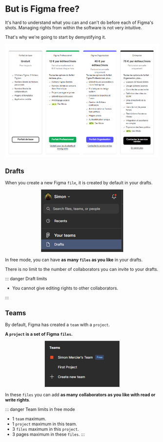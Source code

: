 # But is Figma free?

It's hard to understand what you can and can't do before each of Figma's shots. Managing rights from within the software is not very intuitive.

That's why we're going to start by demystifying it.

<p align="center"><img src="../../assets/img/figma/introduction/pricings/prices.png"></p>

## Drafts

When you create a new Figma `file`, it is created by default in your drafts.

<p align="center"><img src="../../assets/img/figma/introduction/pricings/drafts.png"></p>

In free mode, you can have **as many `files` as you like** in your drafts.

There is no limit to the number of collaborators you can invite to your drafts.

::: danger Draft limits

- You cannot give editing rights to other collaborators.

:::

## Teams

By default, Figma has created a `team` with a `project`.

**A `project` is a set of Figma `files`.**

<p align="center"><img src="../../assets/img/figma/introduction/pricings/teams-free.png"></p>

In these `files` you can add **as many collaborators as you like with read or write rights**.

::: danger Team limits in free mode

- 1 `team` maximum.
- 1 `project` maximum in this team.
- 3 `files` maximum in this `project`.
- 3 pages maximum in these `files`.
  :::